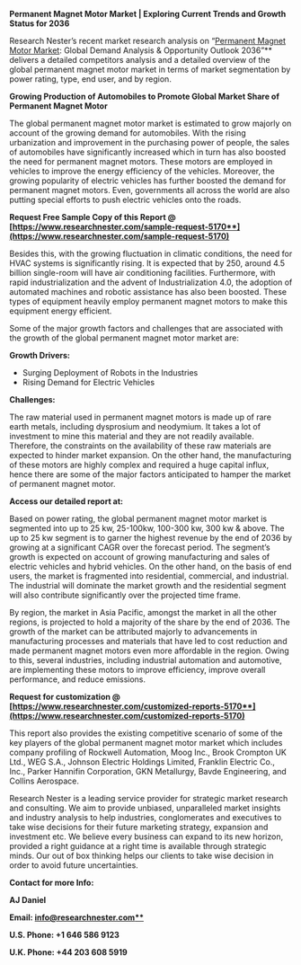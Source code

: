 ﻿**Permanent Magnet Motor Market | Exploring Current Trends and Growth Status for 2036**

Research Nester’s recent market research analysis on “[Permanent Magnet Motor Market](https://www.researchnester.com/reports/permanent-magnet-motor-market/5170): Global Demand Analysis & Opportunity Outlook 2036”** delivers a detailed competitors analysis and a detailed overview of the global permanent magnet motor market in terms of market segmentation by power rating, type, end user, and by region. 

**Growing Production of Automobiles to Promote Global Market Share of Permanent Magnet Motor**

The global permanent magnet motor market is estimated to grow majorly on account of the growing demand for automobiles. With the rising urbanization and improvement in the purchasing power of people, the sales of automobiles have significantly increased which in turn has also boosted the need for permanent magnet motors. These motors are employed in vehicles to improve the energy efficiency of the vehicles. Moreover, the growing popularity of electric vehicles has further boosted the demand for permanent magnet motors. Even, governments all across the world are also putting special efforts to push electric vehicles onto the roads. 

**Request Free Sample Copy of this Report @ [https://www.researchnester.com/sample-request-5170**](https://www.researchnester.com/sample-request-5170)**

Besides this, with the growing fluctuation in climatic conditions, the need for HVAC systems is significantly rising. It is expected that by 250, around 4.5 billion single-room will have air conditioning facilities. Furthermore, with rapid industrialization and the advent of Industrialization 4.0, the adoption of automated machines and robotic assistance has also been boosted. These types of equipment heavily employ permanent magnet motors to make this equipment energy efficient. 

Some of the major growth factors and challenges that are associated with the growth of the global permanent magnet motor market are:

**Growth Drivers:**

- Surging Deployment of Robots in the Industries
- Rising Demand for Electric Vehicles

**Challenges:**

The raw material used in permanent magnet motors is made up of rare earth metals, including dysprosium and neodymium. It takes a lot of investment to mine this material and they are not readily available. Therefore, the constraints on the availability of these raw materials are expected to hinder market expansion. On the other hand, the manufacturing of these motors are highly complex and required a huge capital influx, hence there are some of the major factors anticipated to hamper the market of permanent magnet motor.

**Access our detailed report at:** 

Based on power rating, the global permanent magnet motor market is segmented into up to 25 kw, 25-100kw, 100-300 kw, 300 kw & above. The up to 25 kw segment is to garner the highest revenue by the end of 2036 by growing at a significant CAGR over the forecast period. The segment’s growth is expected on account of growing manufacturing and sales of electric vehicles and hybrid vehicles. On the other hand, on the basis of end users, the market is fragmented into residential, commercial, and industrial. The industrial will dominate the market growth and the residential segment will also contribute significantly over the projected time frame. 

By region, the market in Asia Pacific, amongst the market in all the other regions, is projected to hold a majority of the share by the end of 2036. The growth of the market can be attributed majorly to advancements in manufacturing processes and materials that have led to cost reduction and made permanent magnet motors even more affordable in the region. Owing to this, several industries, including industrial automation and automotive, are implementing these motors to improve efficiency, improve overall performance, and reduce emissions. 

**Request for customization @ [https://www.researchnester.com/customized-reports-5170**](https://www.researchnester.com/customized-reports-5170)**

This report also provides the existing competitive scenario of some of the key players of the global permanent magnet motor market which includes company profiling of Rockwell Automation, Moog Inc., Brook Crompton UK Ltd., WEG S.A., Johnson Electric Holdings Limited, Franklin Electric Co., Inc., Parker Hannifin Corporation, GKN Metallurgy, Bavde Engineering, and Collins Aerospace.

Research Nester is a leading service provider for strategic market research and consulting. We aim to provide unbiased, unparalleled market insights and industry analysis to help industries, conglomerates and executives to take wise decisions for their future marketing strategy, expansion and investment etc. We believe every business can expand to its new horizon, provided a right guidance at a right time is available through strategic minds. Our out of box thinking helps our clients to take wise decision in order to avoid future uncertainties.

**Contact for more Info:**

**AJ Daniel**

**Email: [info@researchnester.com**](mailto:info@researchnester.com)**

**U.S. Phone: +1 646 586 9123** 

**U.K. Phone: +44 203 608 5919**
